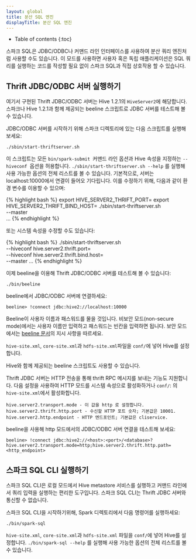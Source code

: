 ```yaml
---
layout: global
title: 분산 SQL 엔진
displayTitle: 분산 SQL 엔진
---
```


* Table of contents
{:toc}

스파크 SQL은 JDBC/ODBC나 커맨드 라인 인터페이스를 사용하여 분산 쿼리 엔진처럼 사용할 수도 있습니다. 이 모드를 사용하면 사용자 혹은 독립 애플리케이션은 SQL 쿼리를 실행하는 코드를 작성할 필요 없이 스파크 SQL과 직접 상호작용 할 수 있습니다.

## Thrift JDBC/ODBC 서버 실행하기

여기서 구현된 Thrift JDBC/ODBC 서버는 Hive 1.2.1의 `HiveServer2`에 해당합니다. 스파크나 Hive 1.2.1과 함께 제공되는 beeline 스크립트로 JDBC 서버를 테스트해 볼 수 있습니다.

JDBC/ODBC 서버를 시작하기 위해 스파크 디렉토리에 있는 다음 스크립트를 실행해보세요:

    ./sbin/start-thriftserver.sh

이 스크립트는 모든 `bin/spark-submit `커맨드 라인 옵션과 Hive 속성을 지정하는 `--hiveconf `옵션을 허용합니다. `./sbin/start-thriftserver.sh --help` 를 실행해 사용 가능한 옵션의 전체 리스트를 볼 수 있습니다. 기본적으로, 서버는 localhost:10000에서 연결이 들어오 기다립니다. 이를 수정하기 위해, 다음과 같이 환경 변수를 이용할 수 있으며:

{% highlight bash %}
export HIVE_SERVER2_THRIFT_PORT=<listening-port>
export HIVE_SERVER2_THRIFT_BIND_HOST=<listening-host>
./sbin/start-thriftserver.sh \
  --master <master-uri> \
  ...
{% endhighlight %}

또는 시스템 속성을 수정할 수도 있습니다:

{% highlight bash %}
./sbin/start-thriftserver.sh \
  --hiveconf hive.server2.thrift.port=<listening-port> \
  --hiveconf hive.server2.thrift.bind.host=<listening-host> \
  --master <master-uri>
  ...
{% endhighlight %}

이제 beeline을 이용해 Thrift JDBC/ODBC 서버를 테스트해 볼 수 있습니다:

    ./bin/beeline

beeline에서 JDBC/ODBC 서버에 연결하세요:

    beeline> !connect jdbc:hive2://localhost:10000

Beeline이 사용자 이름과 패스워드를 물을 것입니다. 비보안 모드(non-secure mode)에서는 사용자 이름만 입력하고 패스워드는 빈칸을 입력하면 됩니다. 보안 모드에서는 [beeline 문서](https://cwiki.apache.org/confluence/display/Hive/HiveServer2+Clients)의 지시 사항을 따르세요.

`hive-site.xml`, `core-site.xml`과 `hdfs-site.xml`파일을 `conf/`에 넣어 Hive를 설정합니다.

Hive와 함께 제공되는 beeline 스크립트도 사용할 수 있습니다.

Thrift JDBC 서버는 HTTP 전송을 통해 thrift RPC 메시지를 보내는 기능도 지원합니다. 다음 설정을 사용하여 HTTP 모드를 시스템 속성으로 활성화하거나 `conf/`: 의 `hive-site.xml`에서 활성화합니다.

    hive.server2.transport.mode - 이 값을 http 로 설정합니다.
    hive.server2.thrift.http.port - 수신할 HTTP 포트 숫자; 기본값은 10001.
    hive.server2.http.endpoint - HTTP 엔드포인트; 기본값은 cliservice.

beeline을 사용해 http 모드에서의 JDBC/ODBC 서버 연결을 테스트해 보세요:

    beeline> !connect jdbc:hive2://<host>:<port>/<database>?hive.server2.transport.mode=http;hive.server2.thrift.http.path=<http_endpoint>


## 스파크 SQL CLI 실행하기

스파크 SQL CLI은 로컬 모드에서 Hive metastore 서비스를 실행하고 커맨드 라인에서 쿼리 입력을 실행하는 편리한 도구입니다. 스파크 SQL CLI는 Thrift JDBC 서버와 통신할 수 없습니다.

스파크 SQL CLI을 시작하기위해, Spark 디렉토리에서 다음 명령어를 실행하세요:

    ./bin/spark-sql

`hive-site.xml`, `core-site.xml`과 `hdfs-site.xml` 파일을 `conf/`에 넣어 Hive를 설정합니다. `./bin/spark-sql --help` 를 실행해 사용 가능한 옵션의 전체 리스트를 볼 수 있습니다.
